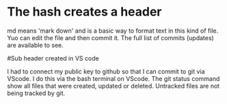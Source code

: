 # The hash creates a header

md means 'mark down' and is a basic way to format text in this kind of file. 
Yuo can edit the file and then commit it. The full list of commits (updates) are available to see.

#Sub header created in VS code

I had to connect my public key to github so that I can commit to git via VScode. I do this via the bash terminal on VScode.
The git status command show all files that were created, updated or deleted. Untracked files are not being tracked by git.